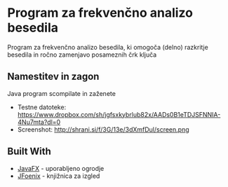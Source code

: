 
# Program za frekvenčno analizo besedila

Program za frekvenčno analizo besedila, ki omogoča (delno) razkritje besedila in ročno zamenjavo
posameznih črk ključa

## Namestitev in zagon

Java program scompilate in zaženete
* Testne datoteke: https://www.dropbox.com/sh/jgfsxkybrlub82x/AADs0B1eTDJSFNNIA-4Nu7mta?dl=0
* Screenshot: http://shrani.si/f/3G/13e/3dXmfDul/screen.png
## Built With

* [JavaFX](https://docs.oracle.com/javafx/2/overview/jfxpub-overview.htm) - uporabljeno ogrodje
* [JFoenix](https://github.com/jfoenixadmin/JFoenix) - knjižnica za izgled
